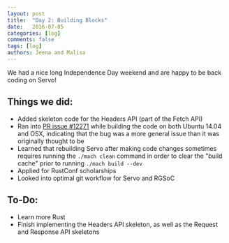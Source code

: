 ```yaml
---
layout: post
title:  "Day 2: Building Blocks"
date:   2016-07-05
categories: [log]
comments: false
tags: [log]
authors: Jeena and Malisa
---
```

We had a nice long Independence Day weekend and are happy to be back coding on Servo!

## Things we did:  
- Added skeleton code for the Headers API (part of the Fetch API)
- Ran into [PR issue #12271](https://github.com/servo/servo/pull/12271) while building the code on both Ubuntu 14.04 and OSX, indicating that the bug was a more general issue than it was originally thought to be
- Learned that rebuilding Servo after making code changes sometimes requires running the `./mach clean` command in order to clear the "build cache" prior to running `./mach build --dev`
- Applied for RustConf scholarships
- Looked into optimal git workflow for Servo and RGSoC

## To-Do:
- Learn more Rust
- Finish implementing the Headers API skeleton, as well as the Request and Response API skeletons